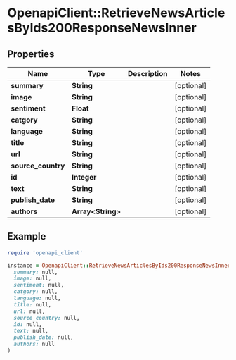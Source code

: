 # OpenapiClient::RetrieveNewsArticlesByIds200ResponseNewsInner

## Properties

| Name | Type | Description | Notes |
| ---- | ---- | ----------- | ----- |
| **summary** | **String** |  | [optional] |
| **image** | **String** |  | [optional] |
| **sentiment** | **Float** |  | [optional] |
| **catgory** | **String** |  | [optional] |
| **language** | **String** |  | [optional] |
| **title** | **String** |  | [optional] |
| **url** | **String** |  | [optional] |
| **source_country** | **String** |  | [optional] |
| **id** | **Integer** |  | [optional] |
| **text** | **String** |  | [optional] |
| **publish_date** | **String** |  | [optional] |
| **authors** | **Array&lt;String&gt;** |  | [optional] |

## Example

```ruby
require 'openapi_client'

instance = OpenapiClient::RetrieveNewsArticlesByIds200ResponseNewsInner.new(
  summary: null,
  image: null,
  sentiment: null,
  catgory: null,
  language: null,
  title: null,
  url: null,
  source_country: null,
  id: null,
  text: null,
  publish_date: null,
  authors: null
)
```

